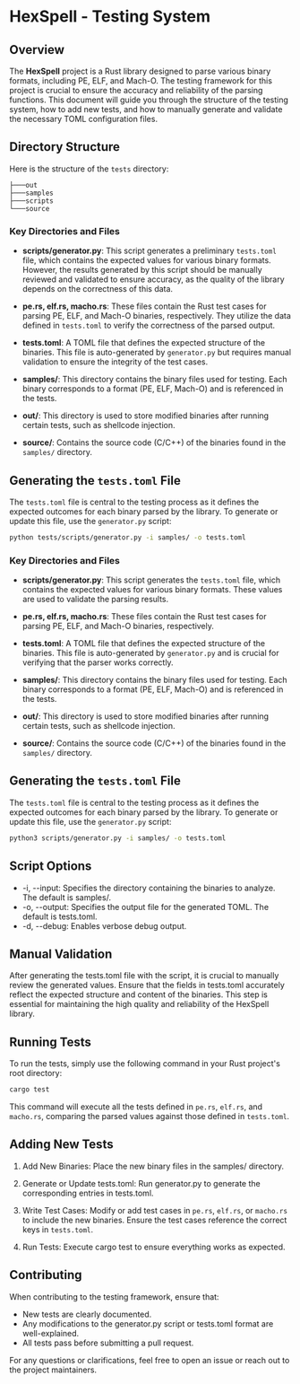 # HexSpell - Testing System

## Overview

The **HexSpell** project is a Rust library designed to parse various binary formats, including PE, ELF, and Mach-O. The testing framework for this project is crucial to ensure the accuracy and reliability of the parsing functions. This document will guide you through the structure of the testing system, how to add new tests, and how to manually generate and validate the necessary TOML configuration files.

## Directory Structure

Here is the structure of the `tests` directory:

```
├───out
├───samples
├───scripts
└───source
```

### Key Directories and Files

- **scripts/generator.py**: This script generates a preliminary `tests.toml` file, which contains the expected values for various binary formats. However, the results generated by this script should be manually reviewed and validated to ensure accuracy, as the quality of the library depends on the correctness of this data.

- **pe.rs, elf.rs, macho.rs**: These files contain the Rust test cases for parsing PE, ELF, and Mach-O binaries, respectively. They utilize the data defined in `tests.toml` to verify the correctness of the parsed output.

- **tests.toml**: A TOML file that defines the expected structure of the binaries. This file is auto-generated by `generator.py` but requires manual validation to ensure the integrity of the test cases.

- **samples/**: This directory contains the binary files used for testing. Each binary corresponds to a format (PE, ELF, Mach-O) and is referenced in the tests.

- **out/**: This directory is used to store modified binaries after running certain tests, such as shellcode injection.

- **source/**: Contains the source code (C/C++) of the binaries found in the `samples/` directory.

## Generating the `tests.toml` File

The `tests.toml` file is central to the testing process as it defines the expected outcomes for each binary parsed by the library. To generate or update this file, use the `generator.py` script:

```sh
python tests/scripts/generator.py -i samples/ -o tests.toml
```


### Key Directories and Files

- **scripts/generator.py**: This script generates the `tests.toml` file, which contains the expected values for various binary formats. These values are used to validate the parsing results.

- **pe.rs, elf.rs, macho.rs**: These files contain the Rust test cases for parsing PE, ELF, and Mach-O binaries, respectively.

- **tests.toml**: A TOML file that defines the expected structure of the binaries. This file is auto-generated by `generator.py` and is crucial for verifying that the parser works correctly.

- **samples/**: This directory contains the binary files used for testing. Each binary corresponds to a format (PE, ELF, Mach-O) and is referenced in the tests.

- **out/**: This directory is used to store modified binaries after running certain tests, such as shellcode injection.

- **source/**: Contains the source code (C/C++) of the binaries found in the `samples/` directory.

## Generating the `tests.toml` File

The `tests.toml` file is central to the testing process as it defines the expected outcomes for each binary parsed by the library. To generate or update this file, use the `generator.py` script:

```sh
python3 scripts/generator.py -i samples/ -o tests.toml
```

## Script Options
* -i, --input: Specifies the directory containing the binaries to analyze. The default is samples/.
* -o, --output: Specifies the output file for the generated TOML. The default is tests.toml.
* -d, --debug: Enables verbose debug output.

## Manual Validation
After generating the tests.toml file with the script, it is crucial to manually review the generated values. Ensure that the fields in tests.toml accurately reflect the expected structure and content of the binaries. This step is essential for maintaining the high quality and reliability of the HexSpell library.

## Running Tests
To run the tests, simply use the following command in your Rust project's root directory:
```sh
cargo test
```

This command will execute all the tests defined in `pe.rs`, `elf.rs`, and `macho.rs`, comparing the parsed values against those defined in `tests.toml`.

## Adding New Tests
1. Add New Binaries: Place the new binary files in the samples/ directory.

2. Generate or Update tests.toml: Run generator.py to generate the corresponding entries in tests.toml.

3. Write Test Cases: Modify or add test cases in `pe.rs`, `elf.rs`, or `macho.rs` to include the new binaries. Ensure the test cases reference the correct keys in `tests.toml`.

4. Run Tests: Execute cargo test to ensure everything works as expected.

## Contributing
When contributing to the testing framework, ensure that:

- New tests are clearly documented.
- Any modifications to the generator.py script or tests.toml format are well-explained.
- All tests pass before submitting a pull request.

For any questions or clarifications, feel free to open an issue or reach out to the project maintainers.

